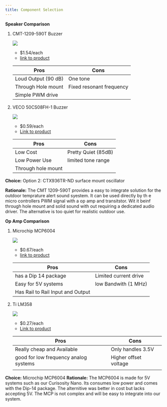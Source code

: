 ```yaml
---
title: Component Selection 
---
```



**Speaker Comparison**

1. CMT-1209-590T Buzzer 

    ![](image1.png)

    * $1.54/each
    * [link to product](http://www.digikey.com/product-detail/en/ECS-40.3-S-5PX-TR/XC1259TR-ND/827366)

    | Pros                                      | Cons                                                             |
    | ----------------------------------------- | ---------------------------------------------------------------- |
    | Loud Output (90 dB)                              | One tone |
    | Through Hole mount                     | Fixed resonant frequency                                        |
    | Simple PWM drive |

1. VECO 50CS08FH-1 Buzzer

    ![](image3.png)

    * $0.59/each
    * [Link to product]([http://www.digikey.com/product-detail/en/636L3I001M84320/CTX936TR-ND/2292940](https://www.endrich.com/Datenbl%C3%A4tter/Generalimport/672158.pdf?utm_source))

    | Pros                                                              | Cons                |
    | ----------------------------------------------------------------- | ------------------- |
    | Low Cost                                             | Pretty Quiet (85dB)      |
    | Low Power Use                                 | limited tone range |
    | Through hole mount |

**Choice:** Option 2: CTX936TR-ND surface mount oscillator

**Rationale:** The CMT 1209-590T provides a easy to integrate solution for the outdoor temprature alert sound syestem. It can be used directly by th e micro controllers PWM signal with a op amp and transitstor. Wit it beinf through hole mount and solid sound with out requiring a dedicated audio driver. The alternative is too quiet  for realistic outdoor use. 



**Op Amp Comparison**

1. Microchip MCP6004

    ![](image1.png)

    * $0.67/each
    * [link to product](http://www.digikey.com/product-detail/en/ECS-40.3-S-5PX-TR/XC1259TR-ND/827366)

    | Pros                                      | Cons                                                             |
    | ----------------------------------------- | ---------------------------------------------------------------- |
    | has a Dip 14 package                              |Limited current drive|
    | Easy for 5V systems                   | low Bandwith (1 MHz)                                        |
    | Has Rail to Rail Input and Output |

1. Ti LM358

    ![](image3.png)

    * $0.27/each
    * [Link to product]([[http://www.digikey.com/product-detail/en/636L3I001M84320/CTX936TR-ND/2292940](https://www.endrich.com/Datenbl%C3%A4tter/Generalimport/672158.pdf?utm_source)](https://www.ti.com/product/LM358#tech-docs))

    | Pros                                                              | Cons                |
    | ----------------------------------------------------------------- | ------------------- |
    | Really cheap and Available                                           | Only handles 3.5V     |
    | good for low frequency analog systems                                | Higher offset voltage|
    |  |

**Choice:** Microchip MCP6004
**Rationale:** The MCP6004 is made for 5V systems such as our Curisosity Nano. Its consumes low power and comes with the Dip-14 package. The alternitive was better in cost but lacks accepting 5V. The MCP is not complex and will be easy to integrate into our system. 
